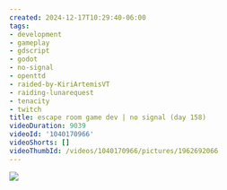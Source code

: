 ```yaml
---
created: 2024-12-17T10:29:40-06:00
tags:
- development
- gameplay
- gdscript
- godot
- no-signal
- openttd
- raided-by-KiriArtemisVT
- raiding-lunarequest
- tenacity
- twitch
title: escape room game dev | no signal (day 158)
videoDuration: 9039
videoId: '1040170966'
videoShorts: []
videoThumbId: /videos/1040170966/pictures/1962692066
---
```


![](20241217162940.jpg)
